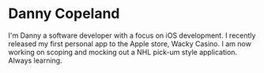 # Danny Copeland
I'm Danny a software developer with a focus on iOS development. I recently released my first personal app to the Apple store, Wacky Casino.
I am now working on scoping and mocking out a NHL pick-um style application. Always learning.

## 



